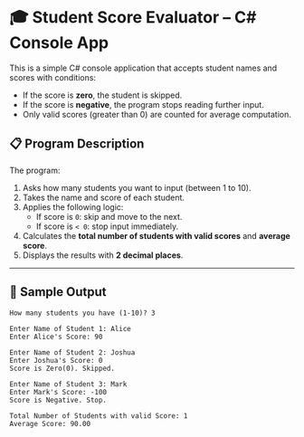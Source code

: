 # 🎓 Student Score Evaluator – C# Console App

This is a simple C# console application that accepts student names and scores with conditions:
- If the score is **zero**, the student is skipped.
- If the score is **negative**, the program stops reading further input.
- Only valid scores (greater than 0) are counted for average computation.

## 📋 Program Description

The program:
1. Asks how many students you want to input (between 1 to 10).
2. Takes the name and score of each student.
3. Applies the following logic:
   - If score is `0`: skip and move to the next.
   - If score is `< 0`: stop input immediately.
4. Calculates the **total number of students with valid scores** and **average score**.
5. Displays the results with **2 decimal places**.

---

## 🧪 Sample Output

```text
How many students you have (1-10)? 3

Enter Name of Student 1: Alice
Enter Alice's Score: 90

Enter Name of Student 2: Joshua
Enter Joshua's Score: 0
Score is Zero(0). Skipped.

Enter Name of Student 3: Mark
Enter Mark's Score: -100
Score is Negative. Stop.

Total Number of Students with valid Score: 1
Average Score: 90.00
